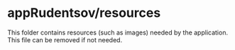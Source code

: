 # appRudentsov/resources

This folder contains resources (such as images) needed by the application. This file can
be removed if not needed.
